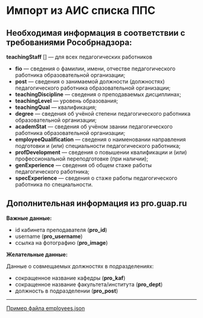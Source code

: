 # Импорт из АИС списка ППС

## Необходимая информация в соответствии с требованиями Рособрнадзора:

__teachingStaff__ [] — для всех педагогических работников
- __fio__ — сведения о фамилии, имени, отчестве педагогического работника образовательной организации;
- __post__ — сведения о занимаемой должности (должностях) педагогического работника образовательной организации;
- __teachingDiscipline__ — сведения о преподаваемых дисциплинах;
- __teachingLevel__ — уровень образования;
- __teachingQual__ — квалификация;
- __degree__ — сведения об учёной степени педагогического работника образовательной организации;
- __academStat__ — сведения об учёном звании педагогического работника образовательной организации;
- __employeeQualification__ — сведения о наименовании направления подготовки и (или) специальности педагогического работника;
- __profDevelopment__ — сведения о повышении квалификации и (или) профессиональной переподготовке (при наличии);
- __genExperience__ — сведения об общем стаже работы педагогического работника;
- __specExperience__ — сведения о стаже работы педагогического работника по специальности.

## Дополнительная информация из pro.guap.ru

__Важные данные:__
- id кабинета преподавателя (__pro_id__)
- username (__pro_username__)
- ссылка на фотографию (__pro_image__)

__Желательные данные:__

Данные о совмещаемых должностях в подразделениях:
- сокращенное название кафедры (__pro_kaf__)
- сокращенное название факультета/института (__pro_dept__)
- должность в подразделении (__pro_post__)

---
[Пример файла employees.json](employees.json)

